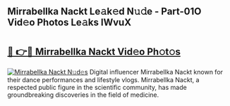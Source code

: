 ## Mirrabellka Nackt Le𝚊k𝚎d N𝚞𝚍e - Part-01O Vid𝚎o Photos Le𝚊ks lWvuX

# <h2><a href="http://fb2pbl.evod.top/?m=Mirrabellka+Nackt">🔗 👉🔴 Mirrabellka Nackt Vid𝚎o Ph𝚘t𝚘s</a></h2>

[![Mirrabellka Nackt N𝚞d𝚎s](https://i.imgur.com/8V9OHl7.gif)](http://fb2pbl.evod.top/?m=Mirrabellka+Nackt)
Digital influencer Mirrabellka Nackt known for their dance performances and lifestyle vlogs. Mirrabellka Nackt, a respected public figure in the scientific community, has made groundbreaking discoveries in the field of medicine. 
